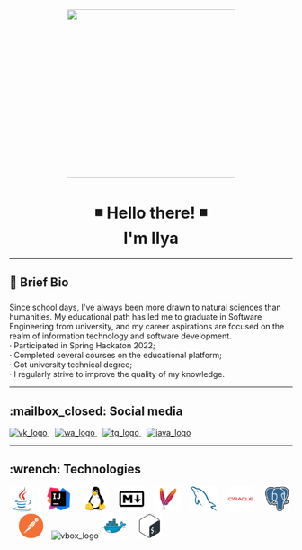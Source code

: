 <div align="center">
  <img height="300" width="300" src="https://media3.giphy.com/media/v1.Y2lkPTc5MGI3NjExMm8zaHdlNjd5ZnI5d3B1ZzQ2bW9ybGtra3lmbHd0dGNwbXhidnlseCZlcD12MV9pbnRlcm5hbF9naWZfYnlfaWQmY3Q9Zw/q15kbCtGFqwx8wYx1n/giphy.webp"  />
</div>

##

<h1 align="center">◾ Hello there! ◾ <br> I'm Ilya </h1>

---

###

<h2 align="left"> 📜 Brief Bio </h2>

###
<p align="left">
Since school days, I've always been more drawn to natural sciences than humanities. My educational path has led me to graduate in Software Engineering from university, and my career aspirations are focused on the realm of information technology and software development. <br>
· Participated in Spring Hackaton 2022;<br>
· Completed several courses on the educational platform;<br>
· Got university technical degree;<br>
· I regularly strive to improve the quality of my knowledge.
</p>

---

<h2 align="left"> :mailbox_closed: Social media </h2>
<div align="left">
  <a href="https://vk.com/freaky_timelapse" target="_blank">
    <img src="https://img.shields.io/badge/%D0%92%D0%9A%D0%BE%D0%BD%D1%82%D0%B0%D0%BA%D1%82%D0%B5-blue?style=for-the-badge&logo=vk" height="30" alt="vk_logo"  />
  </a>
    <img width="6" />
    <a href="https://wa.me/89515014411" target="_blank">
    <img src="https://img.shields.io/badge/WA-009900?style=for-the-badge&logo=WhatsApp&logoColor=white" height="30" alt="wa_logo"  />
  </a>
   <img width="6" />
  <a href="https://t.me/freaky_timelapse" target="_blank">
    <img src="https://img.shields.io/static/v1?message=Telegram&logo=telegram&label=&color=2CA5E0&logoColor=white&labelColor=&style=for-the-badge" height="30" alt="tg_logo"  />
  </a>
  <img width="6" />
  <a href="https://github.com/HeapGeap" target="_blank">
    <img src="https://img.shields.io/badge/GitHub-black?style=for-the-badge&logo=GitHub&logoColor=white" height="30" alt="java_logo"  />
  </a>
</div>

---

###

<h2 align="left"> :wrench: Technologies </h2>
<div align="left">
  <img src="https://github.com/devicons/devicon/blob/v2.16.0/icons/java/java-original.svg" height="45" alt="gh_logo"  />
  <img width="12" />
  <img src="https://github.com/devicons/devicon/blob/v2.16.0/icons/intellij/intellij-original.svg" height="45" alt="ij_logo"  />
  <img width="12" />
  <img src="https://github.com/devicons/devicon/blob/v2.16.0/icons/linux/linux-original.svg" height="45" alt="linux_logo"  />
  <img width="12" />
  <img src="https://github.com/devicons/devicon/blob/v2.16.0/icons/markdown/markdown-original.svg" height="45" alt="md_logo"  />
  <img width="12" />
  <img src="https://github.com/devicons/devicon/blob/v2.16.0/icons/maven/maven-original.svg" height="45" alt="mv_logo"  />
  <img width="12" />
  <img src="https://github.com/devicons/devicon/blob/v2.16.0/icons/mysql/mysql-original.svg" height="45" alt="msql_logo"  />
  <img width="12" />
  <img src="https://github.com/devicons/devicon/blob/v2.16.0/icons/oracle/oracle-original.svg" height="45" alt="orcl_logo"  />
  <img width="12" />
  <img src="https://github.com/devicons/devicon/blob/v2.16.0/icons/postgresql/postgresql-original.svg" height="45" alt="pg_logo"  />
  <img width="12" />
  <img src="https://github.com/devicons/devicon/blob/v2.16.0/icons/postman/postman-original.svg" height="45" alt="pstmn_logo"  />
  <img width="6" />
  <img src="https://e7.pngegg.com/pngimages/340/100/png-clipart-virtualbox-virtual-machine-operating-systems-virtualization-x86-linux-logo-linux-thumbnail.png" height="45" alt="vbox_logo"  />
  <img src="https://github.com/devicons/devicon/blob/v2.16.0/icons/docker/docker-original.svg" height="45" alt="dcrk_logo"  />
  <img width="12" />
  <img src="https://github.com/devicons/devicon/blob/v2.16.0/icons/bash/bash-original.svg" height="45" alt="dcrk_logo"  />
</div>

